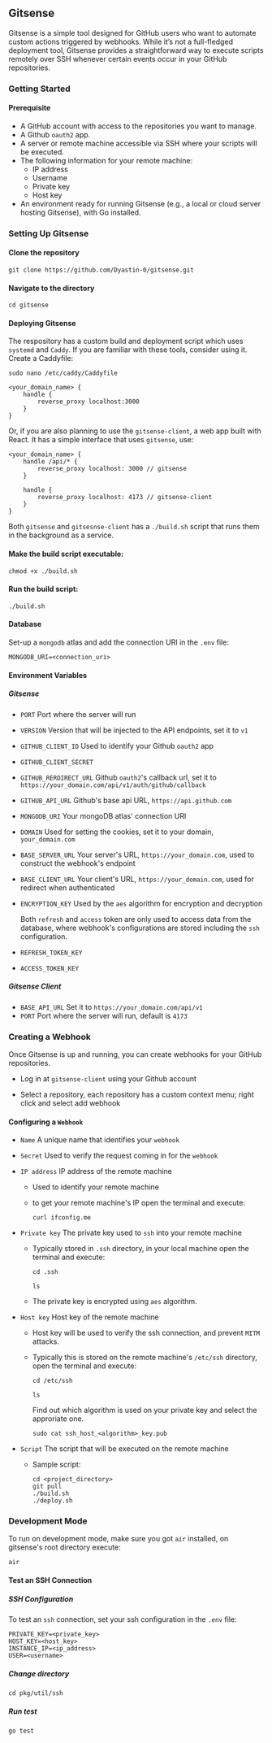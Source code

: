 ## Gitsense

Gitsense is a simple tool designed for GitHub users who want to automate custom actions
triggered by webhooks. While it’s not a full-fledged deployment tool, Gitsense provides
a straightforward way to execute scripts remotely over SSH whenever certain events occur in your
GitHub repositories.

### Getting Started

#### Prerequisite

- A GitHub account with access to the repositories you want to manage.
- A Github ```oauth2``` app.
- A server or remote machine accessible via SSH where your scripts will be executed.
- The following information for your remote machine:
    - IP address
    - Username
    - Private key
    - Host key
- An environment ready for running Gitsense (e.g., a local or cloud server hosting Gitsense), with Go installed.

### Setting Up Gitsense

#### Clone the repository

```shell
git clone https://github.com/Dyastin-0/gitsense.git
```

#### Navigate to the directory

```shell
cd gitsense
```

#### Deploying Gitsense

The respository has a custom build and deployment script which uses ```systemd``` and ```Caddy```.
If you are familiar with these tools, consider using it. Create a Caddyfile:

```shell
sudo nano /etc/caddy/Caddyfile
```

```
<your_domain_name> {
    handle {
        reverse_proxy localhost:3000
    }
}
```

Or, if you are also planning to use the ```gitsense-client```, a web app built with React.
It has a simple interface that uses ```gitsense```, use:

```
<your_domain_name> {
    handle /api/* {
        reverse_proxy localhost: 3000 // gitsense
    }

    handle {
        reverse_proxy localhost: 4173 // gitsense-client
    }
}
```

Both ```gitsense``` and ```gitsesnse-client``` has a ```./build.sh``` script that
runs them in the background as a service.

#### Make the build script executable:

```shell
chmod +x ./build.sh
```

#### Run the build script:

```shell
./build.sh
```

#### Database

Set-up a ```mongodb``` atlas and add the connection URI in the ```.env``` file:

```shell
MONGODB_URI=<connection_uri>
```

#### Environment Variables

##### Gitsense

- ```PORT``` Port where  the server will run

- ```VERSION``` Version that will be injected to the API endpoints, set it to ```v1```

- ```GITHUB_CLIENT_ID``` Used to identify your Github ```oauth2``` app

- ```GITHUB_CLIENT_SECRET```

- ```GITHUB_RERDIRECT_URL``` Github ```oauth2```'s callback url, set it to ```https://your_domain.com/api/v1/auth/github/callback```

- ```GITHUB_API_URL``` Github's base api URL, ```https://api.github.com```

- ```MONGODB_URI``` Your mongoDB atlas' connection URI

- ```DOMAIN``` Used for setting the cookies, set it to your domain, ```your_domain.com```

- ```BASE_SERVER_URL``` Your server's URL, ```https://your_domain.com```, used to construct the webhook's endpoint

- ```BASE_CLIENT_URL``` Your client's URL, ```https://your_domain.com```, used for redirect when authenticated

- ```ENCRYPTION_KEY``` Used by the ```aes``` algorithm for encryption and decryption

     Both ```refresh``` and ```access``` token are only used to access data from the database, where webhook's configurations are stored including the ```ssh``` configuration.

- ```REFRESH_TOKEN_KEY``` 

- ```ACCESS_TOKEN_KEY```


##### Gitsense Client

- ```BASE_API_URL``` Set it to ```https://your_domain.com/api/v1```
- ```PORT``` Port where  the server will run, default is ```4173```

### Creating a Webhook

Once Gitsense is up and running, you can create webhooks for your GitHub repositories.

- Log in at `gitsense-client` using your Github account

- Select a repository, each repository has a custom context menu; right click and select add webhook

#### Configuring a ```Webhook```

- ```Name``` A unique name that identifies your ```webhook```

- ```Secret``` Used to verify the request coming in for the ```webhook```

- ```IP address``` IP address of  the remote machine
    - Used to identify your remote machine
    - to get your remote machine's IP open the terminal and execute:
    
        ```shell
        curl ifconfig.me
        ```
- ```Private key``` The private key used to ```ssh``` into your remote machine
    - Typically stored in ```.ssh``` directory, in your local machine open the terminal
    and execute:

        ```shell
        cd .ssh
        ```

        ```shell
        ls
        ```
    - The private key is encrypted using ```aes``` algorithm.

- ```Host key``` Host key of the remote machine
    - Host key will be used to verify the ssh connection, and prevent ```MITM``` attacks.
    
    - Typically this is stored on the remote machine's ```/etc/ssh``` directory, open the terminal and execute:

        ```shell
        cd /etc/ssh
        ```

        ```shell
        ls
        ```
        Find out which algorithm is used on your private key and select the approriate one.

        ```shell
        sudo cat ssh_host_<algorithm>_key.pub
        ```

- ```Script``` The script that will be executed on the remote machine
    - Sample script:

        ```shell
        cd <project_directory>
        git pull
        ./build.sh
        ./deploy.sh
        ```

### Development Mode

To run on development mode, make sure you got ```air``` installed, on gitsense's root directory execute:

```shell
air
```

#### Test an SSH Connection

##### SSH Configuration

To test an ```ssh``` connection, set your ssh configuration in the ```.env``` file:

```
PRIVATE_KEY=<private_key>
HOST_KEY=<host_key>
INSTANCE_IP=<ip_address>
USER=<username>
```

##### Change directory

```shell
cd pkg/util/ssh
```

##### Run test

```shell
go test
```












